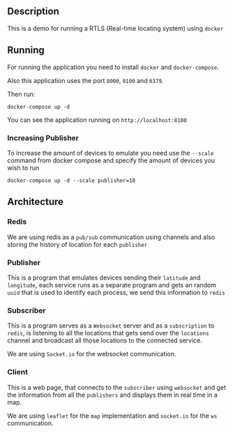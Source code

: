 ## Description
This is a demo for running a RTLS (Real-time locating system) using `docker`

## Running
For running the application you need to install `docker` and `docker-compose`.

Also this application uses the port `8000`, `8100` and `6379`.

Then run:
```
docker-compose up -d
```

You can see the application running on `http://localhost:8100`

### Increasing Publisher
To increase the amount of devices to emulate you need use the `--scale` command 
from docker compose and specify the amount of devices you wish to run

```
docker-compose up -d --scale publisher=10
```

## Architecture

### Redis
We are using redis as a `pub/sub` communication using channels and also storing the history of location for each `publisher`

### Publisher
This is a program that emulates devices sending their `latitude` and `longitude`, each service runs as a separate program and gets an random `uuid` that is used to identify each process, we send this information to `redis`

### Subscriber 
This is a program serves as a `Websocket` server and as a `subscription` to `redis`, is listening to all the locations that gets send over the `locations` channel and broadcast all those locations to the connected service.

We are using `Socket.io` for the websocket communication.

### Client
This is a web page, that connects to the `subscriber` using `websocket` and get the information from all the `publishers` and displays them in real time in a map. 

We are using `leaflet` for the `map` implementation and `socket.io` for the `ws` communication.


